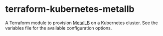 # terraform-kubernetes-metallb
A Terraform module to provision [MetalLB](https://metallb.universe.tf) on a Kubernetes cluster. See the variables file for the available configuration options.
